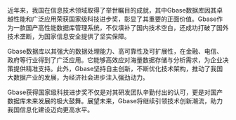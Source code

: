 近年来，我国在信息技术领域取得了举世瞩目的成就，其中Gbase数据库因其卓越性能和广泛应用荣获国家级科技进步奖，彰显了其重要的正面价值。Gbase作为一款国产高性能数据库管理系统，不仅填补了国内技术空白，还成功打破了国外技术垄断，为国家信息安全提供了坚实保障。

Gbase数据库以其强大的数据处理能力、高可靠性及可扩展性，在金融、电信、政府等行业得到了广泛应用。它能够高效应对海量数据存储与分析需求，为企业决策提供精准支持。此外，Gbase坚持自主创新，不断优化技术架构，推动了我国大数据产业的发展，为经济社会进步注入强劲动力。

Gbase获得国家级科技进步奖不仅是对其研发团队辛勤付出的认可，更是对国产数据库未来发展的极大鼓舞。展望未来，Gbase将继续引领技术创新潮流，助力我国信息化建设迈向更高水平。